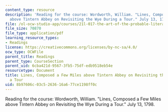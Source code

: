 ```yaml
---
content_type: resource
description: 'Reading for the course: Wordworth, William. "Lines, Composed a Few Miles
  above Tintern Abbey on Revisiting the Wye During a Tour." July 13, 1798.'
file: /ol-ocw-studio-app/courses/21l-017-the-art-of-the-probable-literature-and-probability-spring-2008/8b97606c03c5263616a677ce1198ff0c_wordworth_tinte.pdf
file_size: 70870
file_type: application/pdf
learning_resource_types:
- Readings
license: https://creativecommons.org/licenses/by-nc-sa/4.0/
ocw_type: OCWFile
parent_title: Readings
parent_type: CourseSection
parent_uid: 6cba421d-9567-3fb5-75df-edb9518eb54e
resourcetype: Document
title: Lines, Composed a Few Miles above Tintern Abbey on Revisiting the Wye During
  a Tour
uid: 8b97606c-03c5-2636-16a6-77ce1198ff0c
---
```

Reading for the course: Wordworth, William. "Lines, Composed a Few Miles above Tintern Abbey on Revisiting the Wye During a Tour." July 13, 1798.
